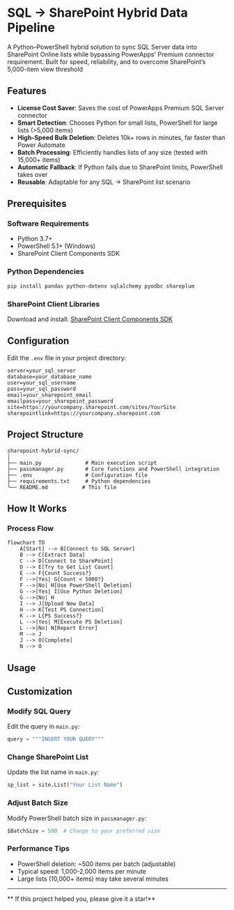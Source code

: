 # SQL → SharePoint Hybrid Data Pipeline

A Python–PowerShell hybrid solution to sync SQL Server data into SharePoint Online lists while bypassing PowerApps' Premium connector requirement. Built for speed, reliability, and to overcome SharePoint’s 5,000-item view threshold

##  Features

- **License Cost Saver**: Saves the cost of PowerApps Premium SQL Server connector
- **Smart Detection**: Chooses Python for small lists, PowerShell for large lists (>5,000 items)
- **High-Speed Bulk Deletion**: Deletes 10k+ rows in minutes, far faster than Power Automate
- **Batch Processing**: Efficiently handles lists of any size (tested with 15,000+ items)
- **Automatic Fallback**: If Python fails due to SharePoint limits, PowerShell takes over
- **Reusable**: Adaptable for any SQL → SharePoint list scenario

##  Prerequisites

### Software Requirements
- Python 3.7+
- PowerShell 5.1+ (Windows)
- SharePoint Client Components SDK

### Python Dependencies
```bash
pip install pandas python-dotenv sqlalchemy pyodbc shareplum
```

### SharePoint Client Libraries
Download and install: [SharePoint Client Components SDK](https://www.microsoft.com/en-us/download/details.aspx?id=42038)

##  Configuration

Edit the `.env` file in your project directory:

```env
server=your_sql_server
database=your_database_name
user=your_sql_username
pass=your_sql_password
email=your_sharepoint_email
emailpass=your_sharepoint_password
site=https://yourcompany.sharepoint.com/sites/YourSite
sharepointlink=https://yourcompany.sharepoint.com
```

## Project Structure

```
sharepoint-hybrid-sync/
│
├── main.py              # Main execution script
├── passmanager.py       # Core functions and PowerShell integration
├── .env                 # Configuration file
├── requirements.txt     # Python dependencies
└── README.md           # This file
```

## How It Works

### Process Flow

```mermaid
flowchart TD
    A[Start] --> B[Connect to SQL Server]
    B --> C[Extract Data]
    C --> D[Connect to SharePoint]
    D --> E[Try to Get List Count]
    E --> F{Count Success?}
    F -->|Yes| G{Count < 5000?}
    F -->|No| H[Use PowerShell Deletion]
    G -->|Yes| I[Use Python Deletion]
    G -->|No| H
    I --> J[Upload New Data]
    H --> K[Test PS Connection]
    K --> L{PS Success?}
    L -->|Yes| M[Execute PS Deletion]
    L -->|No| N[Report Error]
    M --> J
    J --> O[Complete]
    N --> O
```

## Usage

##  Customization

### Modify SQL Query
Edit the query in `main.py`:
```python
query = """INSERT YOUR QUERY"""
```

### Change SharePoint List
Update the list name in `main.py`:
```python
sp_list = site.List("Your List Name")
```

### Adjust Batch Size
Modify PowerShell batch size in `passmanager.py`:
```python
$BatchSize = 500  # Change to your preferred size
```


### Performance Tips
- PowerShell deletion: ~500 items per batch (adjustable)
- Typical speed: 1,000-2,000 items per minute
- Large lists (10,000+ items) may take several minutes



---

** If this project helped you, please give it a star!**
